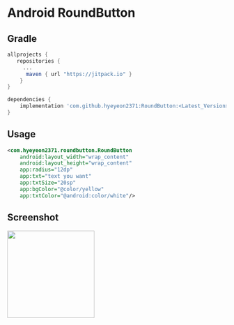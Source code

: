 # Android RoundButton

## Gradle
``` gradle
allprojects {
   repositories {
     ...
      maven { url "https://jitpack.io" }
    }
}
```
``` gradle
dependencies {
    implementation 'com.github.hyeyeon2371:RoundButton:<Latest_Version>'
}
```

## Usage
``` xml
<com.hyeyeon2371.roundbutton.RoundButton
    android:layout_width="wrap_content"
    android:layout_height="wrap_content"                              
    app:radius="12dp"
    app:txt="text you want"
    app:txtSize="20sp"
    app:bgColor="@color/yellow"
    app:txtColor="@android:color/white"/>
```

## Screenshot
<img src="https://user-images.githubusercontent.com/42951723/55060686-56f96b80-50b5-11e9-82dc-92d3c04541fd.PNG" width="200"/>
